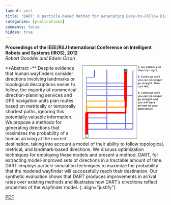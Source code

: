 ```yaml
---
layout: post
title: "DART: A particle-based Method for Generating Easy-to-Follow Directions"
categories: [publications]
comments: false
hidden: true
---
```


**Proceedings of the IEEE/RSJ International Conference on Intelligent Robots
and Systems (IROS), 2012**<br>
*Robert Goeddel and Edwin Olson*

<img src="/images/dart-fig.png" align="right" hspace="10px" width="50%">
**Abstract -**
Despite evidence that human wayfinders consider directions involving landmarks
or topological descriptions easier to follow, the majority of commerical
direction-planning services and GPS navigation units plan routes based on
metrically or temporally shortest paths, ignoring this potentially valuable
information. We propose a methodo for generating directions that maximizes
the probability of a human arriving at the correct destination, taking into
account a model of their ability to follow topological, metrical, and
landmark-based directions. We discuss optimization techniques for employing
these models and present a method, DART, for extracting model-improved sets
of directions in a tractable amount of time. DART employs particle simulation
techniques to maximize the probability that the modeled wayfinder will
successfully reach their destination. Our synthetic evaluation shows that DART
produces improvements in arrival rates over existing methods and illustrates
how DART’s directions reflect properties of the wayfinder model.
{: align="justify"}

[PDF](http://april.eecs.umich.edu/pdfs/goeddel2012iros.pdf)

